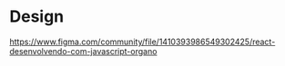 # Design

https://www.figma.com/community/file/1410393986549302425/react-desenvolvendo-com-javascript-organo
